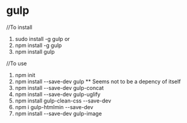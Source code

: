 # gulp

//To install
1. sudo install -g gulp or
2. npm install -g gulp
3. npm install gulp



//To use
1. npm init
2. npm install --save-dev gulp ** Seems not to be a depency of itself
3. npm install --save-dev gulp-concat
4. npm install --save-dev gulp-uglify
5. npm install gulp-clean-css --save-dev
6. npm i gulp-htmlmin --save-dev
7. npm install --save-dev gulp-image
